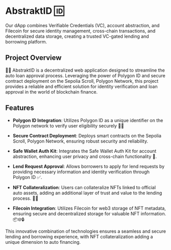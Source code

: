 # AbstraktID 🆔

Our dApp combines Verifiable Credentials (VC), account abstraction, and Filecoin for secure identity management, cross-chain transactions, and decentralized data storage, creating a trusted VC-gated lending and borrowing platform.

## Project Overview

🚀🔐 AbstraktID is a decentralized web application designed to streamline the auto loan approval process. Leveraging the power of Polygon ID and secure contract deployment on the Sepolia Scroll, Polygon Network, this project provides a reliable and efficient solution for identity verification and loan approval in the world of blockchain finance.

## Features

- **Polygon ID Integration**: Utilizes Polygon ID as a unique identifier on the Polygon network to verify user eligibility securely  💼📜

- **Secure Contract Deployment**: Deploys smart contracts on the Sepolia Scroll, Polygon Network, ensuring robust security and reliability.

- **Safe Wallet Auth Kit**: Integrates the Safe Wallet Auth Kit for account abstraction, enhancing user privacy and cross-chain functionality 🛅.

- **Lend Request Approval**: Allows borrowers to apply for lend requests by providing necessary information and identity verification through Polygon ID ✅.

- **NFT Collateralization**: Users can collateralize NFTs linked to official auto assets, adding an additional layer of trust and value to the lending process. 🚗💎

- **Filecoin Integration**: Utilizes Filecoin for web3 storage of NFT metadata, ensuring secure and decentralized storage for valuable NFT information. 📦🌐🔒

This innovative combination of technologies ensures a seamless and secure lending and borrowing experience, with NFT collateralization adding a unique dimension to auto financing.
